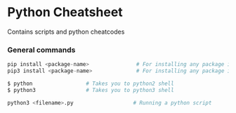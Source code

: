 # Python Cheatsheet

Contains scripts and python cheatcodes

### General commands

```python
pip install <package-name>               # For installing any package in python2
pip3 install <package-name>              # For installing any package in python3
```

```python
$ python                 # Takes you to python2 shell
$ python3                # Takes you to python3 shell
```

```python
python3 <filename>.py                   # Running a python script
```